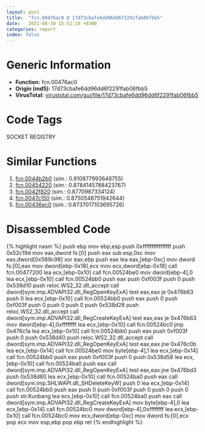 ```yaml
---
layout: post
title:  "fcn.00476ac0 @ 17d73cbafe6dd96dd6f2291fab06fbb5"
date:   2021-08-30 15:52:19 +0300
categories: report
index: false
---
```


# Generic Information
- **Function:** fcn.00476ac0
- **Origin (md5):** 17d73cbafe6dd96dd6f2291fab06fbb5
- **VirusTotal:** [virustotal.com/gui/file/17d73cbafe6dd96dd6f2291fab06fbb5][virustotal_ref]

# Code Tags
<span class="tag" id="SOCKET">SOCKET</span>
<span class="tag" id="REGISTRY">REGISTRY</span>


# Similar Functions

1. [fcn.0044b2b0][similar_1_ref] (sim.: 0.910877993648755)
2. [fcn.00454220][similar_2_ref] (sim.: 0.8784145788423767)
3. [fcn.0042f820][similar_3_ref] (sim.: 0.8770987334124)
4. [fcn.0047c150][similar_4_ref] (sim.: 0.8750548751942644)
5. [fcn.00436ec0][similar_5_ref] (sim.: 0.8737017103695726)


# Disassembled Code

{% highlight nasm %}
push ebp
mov ebp,esp
push 0xffffffffffffffff
push 0x52c19d
mov eax,dword fs:[0]
push eax
sub esp,0xc
mov eax,dword[0x589c98]
xor eax,ebp
push eax
lea eax,[ebp-0xc]
mov dword fs:[0],eax
mov dword[ebp-0x18],ecx
mov ecx,dword[ebp-0x18]
call fcn.00477200
lea ecx,[ebp-0x10]
call fcn.00524be0
mov dword[ebp-4],0
lea ecx,[ebp-0x10]
call fcn.00524bb0
push eax
push 0xf003f
push 0
push 0x538d10
push reloc.WS2_32.dll_accept
call dword[sym.imp.ADVAPI32.dll_RegOpenKeyExA]
test eax,eax
je 0x476b63
push 0
lea ecx,[ebp-0x10]
call fcn.00524bb0
push eax
push 0
push 0xf003f
push 0
push 0
push 0
push 0x538d28
push reloc.WS2_32.dll_accept
call dword[sym.imp.ADVAPI32.dll_RegCreateKeyExA]
test eax,eax
je 0x476b63
mov dword[ebp-4],0xffffffff
lea ecx,[ebp-0x10]
call fcn.00524bc0
jmp 0x476c1a
lea ecx,[ebp-0x10]
call fcn.00524bb0
push eax
push 0xf003f
push 0
push 0x538d40
push reloc.WS2_32.dll_accept
call dword[sym.imp.ADVAPI32.dll_RegOpenKeyExA]
test eax,eax
jne 0x476c0b
lea ecx,[ebp-0x14]
call fcn.00524be0
mov byte[ebp-4],1
lea ecx,[ebp-0x14]
call fcn.00524bb0
push eax
push 0xf003f
push 0
push 0x538d58
lea ecx,[ebp-0x10]
call fcn.00524ba0
push eax
call dword[sym.imp.ADVAPI32.dll_RegOpenKeyExA]
test eax,eax
jne 0x476bd3
push 0x538d60
lea ecx,[ebp-0x10]
call fcn.00524ba0
push eax
call dword[sym.imp.SHLWAPI.dll_SHDeleteKeyW]
push 0
lea ecx,[ebp-0x14]
call fcn.00524bb0
push eax
push 0
push 0xf003f
push 0
push 0
push 0
push str.Kunbang
lea ecx,[ebp-0x10]
call fcn.00524ba0
push eax
call dword[sym.imp.ADVAPI32.dll_RegCreateKeyExA]
mov byte[ebp-4],0
lea ecx,[ebp-0x14]
call fcn.00524bc0
mov dword[ebp-4],0xffffffff
lea ecx,[ebp-0x10]
call fcn.00524bc0
mov ecx,dword[ebp-0xc]
mov dword fs:[0],ecx
pop ecx
mov esp,ebp
pop ebp
ret 
{% endhighlight %}


[similar_1_ref]: /report/fcn.0044b2b0@279a61b1e76da49531f1f16fd1102a2d
[similar_2_ref]: /report/fcn.00454220@17d73cbafe6dd96dd6f2291fab06fbb5
[similar_3_ref]: /report/fcn.0042f820@4fe38de7c6c86a1bad209560fa052231
[similar_4_ref]: /report/fcn.0047c150@17d73cbafe6dd96dd6f2291fab06fbb5
[similar_5_ref]: /report/fcn.00436ec0@4fe38de7c6c86a1bad209560fa052231
[virustotal_ref]: https://www.virustotal.com/gui/file/17d73cbafe6dd96dd6f2291fab06fbb5